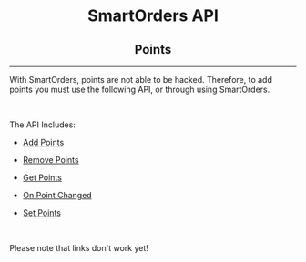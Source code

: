 <div align="center">

# **SmartOrders API**
## **Points**
---
</div>

With SmartOrders, points are not able to be hacked. Therefore, to add points you must use the following API, or through using SmartOrders.

<br>

The API Includes:

- [​Add Points​]()

- ​[Remove Points]()​

- ​[Get Points​]()

- ​[On Point Changed​]()

- ​[Set Points]()

<br>

Please note that links don't work yet!
